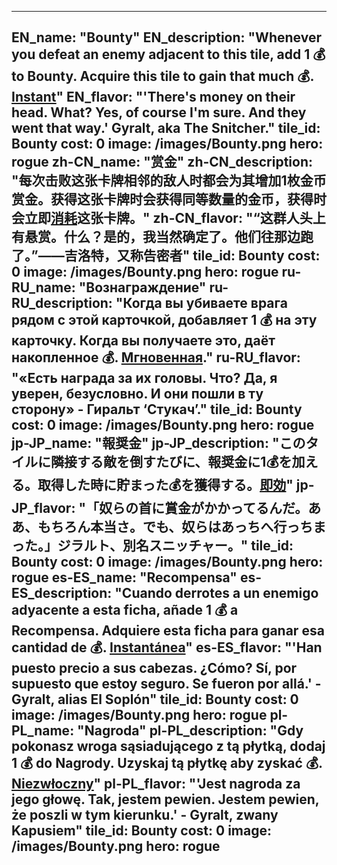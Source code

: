 ---

EN_name: "Bounty"
EN_description: "Whenever you defeat an enemy adjacent to this tile, add 1 💰 to Bounty. Acquire this tile to gain that much 💰. <u><u>Instant</u></u>"
EN_flavor: "'There's money on their head. What? Yes, of course I'm sure. And they went that way.' Gyralt, aka The Snitcher."
tile_id: Bounty
cost: 0
image: /images/Bounty.png
hero: rogue
zh-CN_name: "赏金"
zh-CN_description: "每次击败这张卡牌相邻的敌人时都会为其增加1枚金币赏金。获得这张卡牌时会获得同等数量的金币，获得时会立即<u>消耗</u>这张卡牌。"
zh-CN_flavor: "“这群人头上有悬赏。什么？是的，我当然确定了。他们往那边跑了。”——吉洛特，又称告密者"
tile_id: Bounty
cost: 0
image: /images/Bounty.png
hero: rogue
ru-RU_name: "Вознаграждение"
ru-RU_description: "Когда вы убиваете врага рядом с этой карточкой, добавляет 1 💰 на эту карточку. Когда вы получаете это, даёт накопленное 💰. <u><u>Мгновенная</u></u>."
ru-RU_flavor: "«Есть награда за их головы. Что? Да, я уверен, безусловно. И они пошли в ту сторону» - Гиральт ‘Стукач’."
tile_id: Bounty
cost: 0
image: /images/Bounty.png
hero: rogue
jp-JP_name: "報奨金"
jp-JP_description: "このタイルに隣接する敵を倒すたびに、報奨金に1💰を加える。取得した時に貯まった💰を獲得する。<u><u>即効</u></u>"
jp-JP_flavor: "「奴らの首に賞金がかかってるんだ。ああ、もちろん本当さ。でも、奴らはあっちへ行っちまった。」ジラルト、別名スニッチャー。"
tile_id: Bounty
cost: 0
image: /images/Bounty.png
hero: rogue
es-ES_name: "Recompensa"
es-ES_description: "Cuando derrotes a un enemigo adyacente a esta ficha, añade 1 💰 a Recompensa. Adquiere esta ficha para ganar esa cantidad de 💰. <u><u>Instantánea</u></u>"
es-ES_flavor: "'Han puesto precio a sus cabezas. ¿Cómo? Sí, por supuesto que estoy seguro. Se fueron por allá.' - Gyralt, alias El Soplón"
tile_id: Bounty
cost: 0
image: /images/Bounty.png
hero: rogue
pl-PL_name: "Nagroda"
pl-PL_description: "Gdy pokonasz wroga sąsiadującego z tą płytką, dodaj 1 💰 do Nagrody. Uzyskaj tą płytkę aby zyskać 💰. <u><u>Niezwłoczny</u></u>"
pl-PL_flavor: "'Jest nagroda za jego głowę. Tak, jestem pewien. Jestem pewien, że poszli w tym kierunku.' - Gyralt, zwany Kapusiem"
tile_id: Bounty
cost: 0
image: /images/Bounty.png
hero: rogue
---